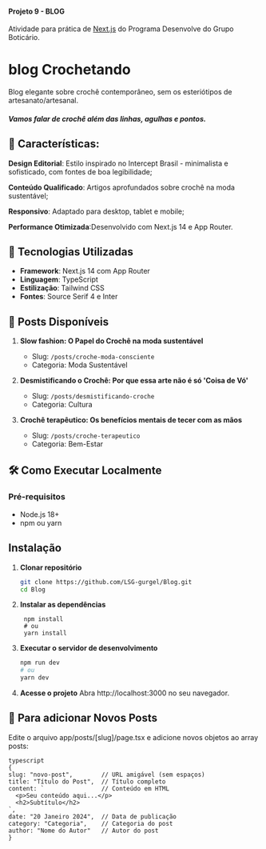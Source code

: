 #### Projeto 9 - BLOG
Atividade para prática de [Next.js](https://nextjs.org) do Programa Desenvolve do Grupo Boticário.

# blog Crochetando
Blog elegante sobre crochê contemporâneo, sem os esteriótipos de artesanato/artesanal.

#### *Vamos falar de crochê além das linhas, agulhas e pontos.*

## 🧶 Características:
**Design Editorial**: Estilo inspirado no Intercept Brasil - minimalista e sofisticado, com fontes de boa legibilidade;

**Conteúdo Qualificado**: Artigos aprofundados sobre crochê na moda sustentável;

**Responsivo**: Adaptado para desktop, tablet e mobile;

**Performance Otimizada**:Desenvolvido com Next.js 14 e App Router.

## 🚀 Tecnologias Utilizadas

- **Framework**: Next.js 14 com App Router
- **Linguagem**: TypeScript
- **Estilização**: Tailwind CSS
- **Fontes**: Source Serif 4 e Inter


## 🎨 Posts Disponíveis

1. **Slow fashion: O Papel do Crochê na moda sustentável**
   - Slug: `/posts/croche-moda-consciente`
   - Categoria: Moda Sustentável

2. **Desmistificando o Crochê: Por que essa arte não é só 'Coisa de Vó'**
   - Slug: `/posts/desmistificando-croche`
   - Categoria: Cultura

3. **Crochê terapêutico: Os benefícios mentais de tecer com as mãos**
   - Slug: `/posts/croche-terapeutico`
   - Categoria: Bem-Estar

## 🛠️ Como Executar Localmente

### Pré-requisitos
- Node.js 18+ 
- npm ou yarn

## Instalação

1. **Clonar repositório**
   ```bash
   git clone https://github.com/LSG-gurgel/Blog.git
   cd Blog

2. **Instalar as dependências**
   ```basch
    npm install
    # ou
    yarn install

3. **Executar o servidor de desenvolvimento**
    ````bash
    npm run dev
    # ou
    yarn dev

4. **Acesse o projeto**
   Abra http://localhost:3000 no seu navegador.

## 📝 Para adicionar Novos Posts
Edite o arquivo app/posts/[slug]/page.tsx e adicione novos objetos ao array posts:

  ````basch
typescript
{
  slug: "novo-post",        // URL amigável (sem espaços)
  title: "Título do Post",  // Título completo
  content: `                // Conteúdo em HTML
    <p>Seu conteúdo aqui...</p>
    <h2>Subtítulo</h2>
  `,
  date: "20 Janeiro 2024",  // Data de publicação
  category: "Categoria",    // Categoria do post
  author: "Nome do Autor"   // Autor do post
}

